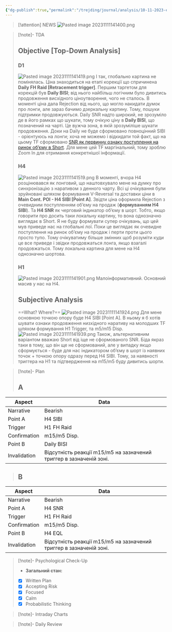 ```yaml
---
{"dg-publish":true,"permalink":"/trejding/journal/analysis/10-11-2023-eurusd/"}
---
```


>[!attention] NEWS
>![Pasted image 20231111141400.png](/img/user/%D0%97%D0%BE%D0%B1%D1%80%D0%B0%D0%B6%D0%B5%D0%BD%D0%BD%D1%8F/Pasted%20image%2020231111141400.png)

>[!note]- TDA
>## Objective [Top-Down Analysis]
>### D1
>![Pasted image 20231111141419.png](/img/user/%D0%97%D0%BE%D0%B1%D1%80%D0%B0%D0%B6%D0%B5%D0%BD%D0%BD%D1%8F/Pasted%20image%2020231111141419.png)
>І так, глобально картина не помінялась. Ціна знаходиться на етапі корекції що спричинена **Daily FH Raid [Retracement trigger]**. Першим таргетом для корекцій був **Daily BISI**; від нього найбільш логічним було дивитись продовження висхідного ціноутворення, чого не сталось.
>В моменті ціна дала Rejection від нього, що могло накидати думок про лонги, але зараз бачимо дзеркальну картину. Тому, пошуки підтримки продовжуються. Daily SNR надто широкий, не зрозуміло де в його рамках що шукати, тому очікую ціну в **Daily BISI**, що позначений на чарті. Це вужча зона, в якій зрозуміліше шукати продовження.
>Доки на Daily не буде сформовано повноцінний SIBI - орієнтуюсь на лонги; хоча не можемо і відкидати той факт, що на цьому TF сформовано [SNR як первинну ознаку поступлення на ринок об’єму в Short](https://www.tradingview.com/x/NMAtqhwI/). Для мене цей TF маргінальний, тому зроблю Zoom In для отримання конкретнішої інформації.
>### H4
>![Pasted image 20231111141519.png](/img/user/%D0%97%D0%BE%D0%B1%D1%80%D0%B0%D0%B6%D0%B5%D0%BD%D0%BD%D1%8F/Pasted%20image%2020231111141519.png)
>В моменті, вчора H4 розцінювався як лонговий, що наштовхувало мене на думку про синхронізацію з наративом з денного чарту. Всі ці очікування були зруйновані шляхом формування V-Reversal та доставки ціни в **Main Cont. POI - H4 SIBI [Point A]**. Звідти ціна оформила Rejection з очевидним поступленням об’єму на продаж (**формуванням H4 SIBI**). Та **H4 SNR** як черговий індикатор об’єму в шорт.
>Тобто, якщо говорити про досить таки локальну картину, то вона однозначно виглядає в Short. Я не буду формувати супер очікувань, що цей мув приведе нас на глобальні лої. Поки це виглядає як очевидне поступлення на ринок об’єму на продаж і перти проти цього просто тупо. Тому очікуватиму більше змінних щоб розуміти куди це все приведе і звідки продовжаться лонга, якщо взагалі продовжаться.
>Тому локальна картина для мене на H4 однозначно шортова.
>### H1
>![Pasted image 20231111141901.png](/img/user/%D0%97%D0%BE%D0%B1%D1%80%D0%B0%D0%B6%D0%B5%D0%BD%D0%BD%D1%8F/Pasted%20image%2020231111141901.png)
>Малоінформативний. Основний масив у нас на H4.
>## Subjective Analysis
> ==What? Where?==
> ![Pasted image 20231111141924.png](/img/user/%D0%97%D0%BE%D0%B1%D1%80%D0%B0%D0%B6%D0%B5%D0%BD%D0%BD%D1%8F/Pasted%20image%2020231111141924.png)
> Для мене основною точкою опору буде H4 SIBI [Point A]. В ньому я б хотів шувати ознаки продовження низхідного наративу на молодших TF шляхом формування H1 Trigger, та m5/m15 Disp.
> ![Pasted image 20231111141939.png](/img/user/%D0%97%D0%BE%D0%B1%D1%80%D0%B0%D0%B6%D0%B5%D0%BD%D0%BD%D1%8F/Pasted%20image%2020231111141939.png)
> Також, альтернативним варіантом вважаю Short від іще не сформованого SNR. Біда якраз таки в тому, що він ще не сформований, але у випадку якщо сформується - буде для нас індикатором об’єму в шорт із наявних точок + точкою опору одразу перед H4 SIBI. Тому, за наявності триггера на H1 та підтвердження на m15/m5 буду дивитись шорти.

>[!note]- Plan
>## A
| Aspect       | Data    |
| ------------ | ------- |
| Narrative    | Bearish |
| Point A      | H4 SIBI |
| Trigger      |    H1 FH Raid     |
| Confirmation |    m15/m5 Disp.     |
| Point B      |   Daily BISI      |
| Invalidation |     Відсутність реакції m15/m5 на зазначений триггер в зазначеній зоні.    |
>## B
| Aspect       | Data |
| ------------ | ---- |
| Narrative    |  Bearish    |
| Point A      |   H4 SNR   |
| Trigger      |   H1 FH Raid   |
| Confirmation |  m15/m5 Disp.    |
| Point B      |   H4 EQL   |
| Invalidation |   Відсутність реакції m15/m5 на зазначений триггер в зазначеній зоні.   |

>[!note]- Psychological Check-Up
>- **Загальний стан:**
>- [x] Written Plan
>- [x] Accepting Risk
>- [x] Focused
>- [x] Calm
>- [x] Probabilistic Thinking

>[!note]- Intraday Charts 
>

>[!note]- Daily Review
>
